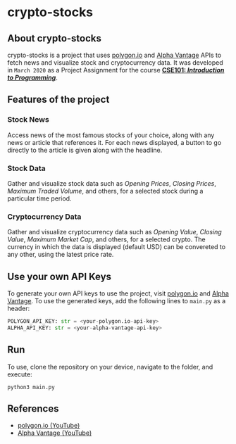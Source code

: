 # crypto-stocks

## About crypto-stocks

crypto-stocks is a project that uses [polygon.io](https://polygon.io/) and [Alpha Vantage](https://www.alphavantage.co/) APIs to fetch news and visualize stock and cryptocurrency data. It was developed in `March 2020` as a Project Assignment for the course **[CSE101: *Introduction to Programming*](http://techtree.iiitd.edu.in/viewDescription/filename?=CSE101)**.

## Features of the project

### Stock News

Access news of the most famous stocks of your choice, along with any news or article that references it. For each news displayed, a button to go directly to the article is given along with the headline.

### Stock Data

Gather and visualize stock data such as *Opening Prices*, *Closing Prices*, *Maximum Traded Volume*, and others, for a selected stock during a particular time period. 

### Cryptocurrency Data

Gather and visualize cryptocurrency data such as *Opening Value*, *Closing Value*, *Maximum Market Cap*, and others, for a selected crypto. The currency in which the data is displayed (default USD) can be convereted to any other, using the latest price rate.

## Use your own API Keys

To generate your own API keys to use the project, visit [polygon.io](https://polygon.io/) and [Alpha Vantage](https://www.alphavantage.co/). To use the generated keys, add the following lines to `main.py` as a header:

```python
POLYGON_API_KEY: str = <your-polygon.io-api-key>
ALPHA_API_KEY: str = <your-alpha-vantage-api-key>
```

## Run

To use, clone the repository on your device, navigate to the folder, and execute:
```
python3 main.py
```

## References

- [polygon.io (YouTube)](https://youtu.be/RLtEiDNKfkU)
- [Alpha Vantage (YouTube)](https://youtu.be/PytQROAncxg)
